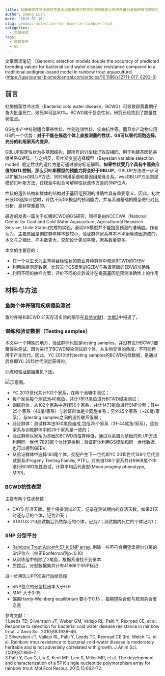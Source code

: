 ```yaml
---
title: 虹鳟细菌性冷水病抗性基因组选择模型的预测准确度是以传统系谱为基础的模型的2倍
author: Sheng Luan
date: '2019-07-16'
slug: genomic-selection-for-bcwd-in-rainbow-trout
categories:
  - 文献阅读
tags:
  - 选择育种
  - GS
---
```


文章阅读笔记：[Genomic selection models double the accuracy of predicted breeding values for bacterial cold water disease resistance compared to a traditional pedigree-based model in rainbow trout aquaculture]
(https://gsejournal.biomedcentral.com/articles/10.1186/s12711-017-0293-6)

## 前言
虹鳟细菌性冷水病（Bacterial cold water disease，BCWD）可导致卵黄囊期仔鱼大批量死亡，致死率可达50%。BCWD属于复杂性状，研究已经找到了数量性状位点。

GS在水产中特别适合宰杀性状、性别连锁性状、疾病抗性等。而且水产动物应用GS的一个优势：**对于不能在候选个体上直接测量的性状，GS可以替代同胞选择，充分的利用家系内变异**。

GBLUP假定性状为多基因结构，即所有的分型标记效应相同，用于构建基因组亲缘关系G矩阵。与之相反，贝叶斯变量选择模型（Bayesian variable selection model）假定性状的遗传方差可通过部分标记解释。**如果性状受几个具有中高效应值的QTL控制，那么贝叶斯模型的预能力将会好于GBLUP**。GBLUP方法进一步可以扩展为ssGBLUP方法，同时利用系谱和基因组亲缘关系。wssGBLUP方法则是模仿贝叶斯方法，在模型中拟合可解释性状遗传方差的SNP位点。

性状的遗传结构和群体的结构对于基因组预测的准确性具有重要意义。因此，初次开展GS选择评估时，评估不同GS模型的预测能力，并与系谱基础的模型进行对比分析，是非常重要的。

最近的发表一篇关于虹鳟BCWD的GS研究，同样是由NCCCWA（National Center for Cool and Cold Water Aquaculture, Agricultureal Research Service, Unite States)完成的实验，表明GS模型并不能提高预测的准确度。作者认为，主要原因是训练群体样本数较小、验证群体家系样本不平衡等原因造成的。本文与之相比，样本数更大，交配设计更加平衡，家系数量更多。

本文的主要目的：

* 在一个以生长为主育种目标性状的商业育种群体中预测BCWD的GEBV
* 利用后裔测定数据，比较三个GS模型的GEBV与系谱基础的EBV的准确性
* 利用不同的抽样方案，评价不同的实验设计在提高基因组预测准确性上的作用

## 材料与方法
### 鱼类个体养殖和疾病侵染测试
鱼的养殖和BCWD 21天存活实验的细节在[其他文献1](#1)、[文献2](#2)中报道了。

### 训练和验证数据（Testing samples）

本文中一个特殊的地方，验证群体也就是testing samples，并没有进行BCWD细菌侵染测试。因为进行了BCWD侵染测试的个体，从生物安保的角度，不可能再用于产生后代。因此，YC 2013世代testing samples的BCWD抗性数据，是通过后裔即YC 2015世代测定获得的。

训练和验证数据集见下图。

![示意图](/post/images/RTGSFig1.gif)。

* YC 2013世代共计102个家系，在两个池塘中测试；
* 每个家系每个测试池40尾鱼，共计7893尾鱼进行BCWD侵染测试；
* 训练群体：从102个家系中选择50个家系，共计1473尾鱼进行SNP分型；其中25个家系（40尾/家系）与验证群体是全同胞关系；另外25个家系（~20尾/家系），与testing samples之间的遗传联系很弱；
* 验证群体：测试样本由930尾鱼组成,包括25个家系（31-44尾鱼/家系），这些家系与训练群体中的25个家系是一致的；
* 验证群体以家系为基础的BCWD抗性育种值，通过以系谱为基础的BLUP方法利用同一世代 7893尾个体计算得到；验证群体利用GS模型和同一世代数据，也可以得到GEBV。
* 从验证群体中选择193尾个体，交配产生下一世代即YC 2015世代138个后代测试家系(Progeny Testing Familiy, PTF)。对来自138个家系共计9968尾个体进行BCWD抗性测试，计算平均后代表型(Mean progeny phenotype, MPP)。

### BCWD抗性表型
主要有两个性状参数：

* DAYS 存活天数。整个侵染测试21天，记录在测试期内的存活天数。如果21天时还存活的个体，记为21天；
* STATUS 21d测试期后仍然存活的个体，记为2；测试期内死亡的个体记为1；

### SNP 分型平台

* [Rainbow Trout Axiom® 57 K SNP array](#3). 剔除一些不符合期望孟德尔分离的SNP位点（校正Bonferroni到p<0.10）
* 从训练组中剔除了2尾鱼，根据系谱找不到亲本
* 质控后，分型数据集共计有41868个SNP标记

进一步用BLUPF90进行后续质控

* SNP位点的分型检出率大于0.9
* MAF 大于0.05
* 偏离Hardy-Weinberg equilibrium 要小于0.15 ，指期望杂合度与观测杂合度之差



参考文献：      
<a id="1">1</a> Leeds TD, Silverstein JT, Weber GM, Vallejo RL, Palti Y, Rexroad CE, et al. Response to selection for bacterial cold water disease resistance in rainbow trout. J Anim Sci.
2010;88:1936–46.      
<a id="2">2</a> Silverstein JT, Vallejo RL, Palti Y, Leeds TD, Rexroad CE 3rd, Welch TJ, et al. Rainbow trout resistance to bacterial cold-water disease is moderately heritable and is not adversely correlated with growth. J Anim Sci. 2009;87:860–7.          
<a id="3">3</a> Palti Y, Gao G, Liu S, Kent MP, Lien S, Miller MR, et al. The development and characterization of a 57 K single nucleotide polymorphism array for rainbow trout. Mol Ecol Resour. 2015;15:662–72.
